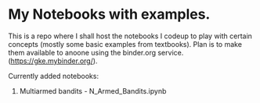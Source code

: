 # My Notebooks with examples.

This is a repo where I shall host the notebooks I codeup to play with certain concepts (mostly some basic examples from textbooks).
Plan is to make them available to anoone using the binder.org service. (https://gke.mybinder.org/).

Currently added notebooks:
1. Multiarmed bandits - N\_Armed\_Bandits.ipynb
